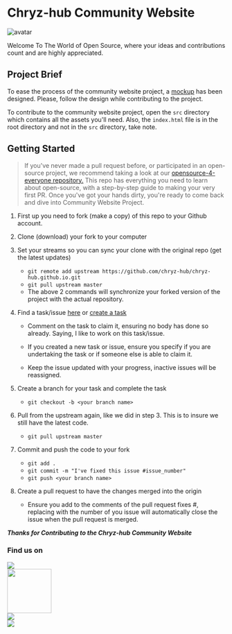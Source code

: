 # Chryz-hub Community Website

![avatar](https://avatars.githubusercontent.com/u/78741698?s=200&v=4)

Welcome To The World of Open Source, where your ideas and contributions count and are highly appreciated.

## Project Brief

To ease the process of the community website project, a [mockup](https://www.figma.com/file/N8ef18pNNEN6Hkht2r44nZ/Chryz-hub?node-id=126%3A22) has been designed. Please, follow the design while contributing to the project.

To contribute to the community website project, open the `src` directory which contains all the assets you'll need. Also, the `index.html` file is in the root directory and not in the `src` directory, take note.

## Getting Started 

> If you've never made a pull request before, or participated in an open-source project, we recommend taking a look at our [opensource-4-everyone repository.](https://github.com/chryz-hub/opensource-4-everyone#simple-guide-to-making-a-pull-request-or-contribution) This repo has everything you need to learn about open-source, with a step-by-step guide to making your very first PR. Once you've got your hands dirty, you're ready to come back and dive into Community Website Project.

1. First up you need to fork (make a copy) of this repo to your Github account.

1. Clone (download) your fork to your computer

1. Set your streams so you can sync your clone with the original repo (get the latest updates)

   - `git remote add upstream https://github.com/chryz-hub/chryz-hub.github.io.git`
   - `git pull upstream master`
   - The above 2 commands will synchronize your forked version of the project with the actual repository.

1. Find a task/issue [here](https://github.com/chryz-hub/chryz-hub.github.io/issues) or [create a task](https://github.com/chryz-hub/chryz-hub.github.io/issues/new/choose)

   - Comment on the task to claim it, ensuring no body has done so already. Saying, I like to work on this task/issue.

   - If you created a new task or issue, ensure you specify if you are undertaking the task or if someone else is able to claim it.

   - Keep the issue updated with your progress, inactive issues will be reassigned.

1. Create a branch for your task and complete the task

   - `git checkout -b <your branch name>`

1. Pull from the upstream again, like we did in step 3. This is to insure we still have the latest code.

   - `git pull upstream master`

1. Commit and push the code to your fork

   - `git add .`
   - `git commit -m "I've fixed this issue #issue_number"`
   - `git push <your branch name>`

1. Create a pull request to have the changes merged into the origin

   - Ensure you add to the comments of the pull request fixes #<issue number>, replacing with the number of you issue will automatically close the issue when the pull request is merged.

___Thanks for Contributing to the Chryz-hub Community Website___

### Find us on

<a href="https://discord.gg/c6RhGwcP5b"><img src="https://img.shields.io/badge/Discord-7289DA?style=for-the-badge&logo=discord&logoColor=white"></a><br>
<a href="https://github.com/chryz-hub"><img src="https://img.shields.io/badge/GitHub-100000?style=for-the-badge&logo=github&logoColor=white" width="102px"></a><br>
<a href="https://youtube.com/channel/UCxro6LYOp3pmmuWDPMg-p1Q"><img src="https://img.shields.io/badge/YouTube-FF0000?style=for-the-badge&logo=youtube&logoColor=white"></a><br>
<a href="https://twitter.com/ChryzHub">
<img src="https://img.shields.io/twitter/url?label=twitter&logo=twitter&style=for-the-badge&url=https%3A%2F%2Ftwitter.com%2FChryzHub">
</a>
